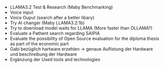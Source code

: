 - LLAMA3.2 Test & Research (Maby Benchmarking)
- Voice input
- Voice Ouput (search after a better libary)
- Try AI changer (Maby LLAMA3.2:1b)
- Try to download model waits for LLAMA (More faster than OLLAMA?)
- Evaluate a Pathent search regarding SAIPIA 
- Evaluate the possibility of Open Source evaluation for the diploma thesis as part of the economic part 
- Gabi bezüglich hartware erzehlen -> genaue Auflistung der Hardware und beschreibung der Hardware
- Ergänzung der Used tools and technologies
  